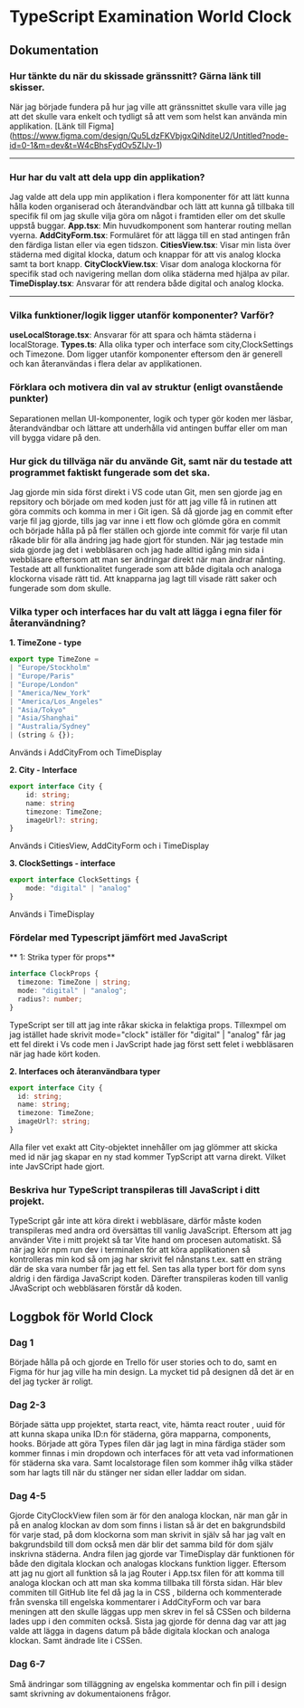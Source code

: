 # TypeScript Examination World Clock 

## Dokumentation 

### Hur tänkte du när du skissade gränssnitt? Gärna länk till skisser.

När jag började fundera på hur jag ville att gränssnittet skulle vara ville jag att det skulle vara enkelt och tydligt så att vem som helst kan använda min applikation. 
[Länk till Figma] (https://www.figma.com/design/Qu5LdzFKVbjgxQiNditeU2/Untitled?node-id=0-1&m=dev&t=W4cBhsFydOv5ZIJv-1)

---

### Hur har du valt att dela upp din applikation?
Jag valde att dela upp min applikation i flera komponenter för att lätt kunna hålla koden organiserad och återandvändbar och lätt att kunna gå tillbaka till specifik fil om jag skulle vilja göra om något i framtiden eller om det skulle uppstå buggar. 
**App.tsx**: Min huvudkomponent som hanterar routing mellan vyerna.
**AddCityForm.tsx**: Formuläret för att lägga till en stad antingen från den färdiga listan eller via egen tidszon.
**CitiesView.tsx**: Visar min lista över städerna med digital klocka, datum och knappar för att vis analog klocka samt ta bort knapp.
**CityClockView.tsx**: Visar dom analoga klockorna för specifik stad och navigering mellan dom olika städerna med hjälpa av pilar.
**TimeDisplay.tsx**: Ansvarar för att rendera både digital och analog klocka. 

--- 
### Vilka funktioner/logik ligger utanför komponenter? Varför? 
**useLocalStorage.tsx**: Ansvarar för att spara och hämta städerna i localStorage.
**Types.ts**: Alla olika typer och interface som city,ClockSettings och Timezone. 
Dom ligger utanför komponenter eftersom den är generell och kan återanvändas i flera delar av applikationen.

### Förklara och motivera din val av struktur (enligt ovanstående punkter)
Separationen mellan UI-komponenter, logik och typer gör koden mer läsbar, återandvändbar och lättare att underhålla vid antingen buffar eller om man vill bygga vidare på den.

### Hur gick du tillväga när du använde Git, samt när du testade att programmet faktiskt fungerade som det ska.
Jag gjorde min sida först direkt i VS code utan Git, men sen gjorde jag en repsitory och började om med koden just för att jag ville få in rutinen att göra commits och komma in mer i Git igen. Så då gjorde jag en commit efter varje fil jag gjorde, tills jag var inne i ett flow och glömde göra en commit och började hålla på på fler ställen och gjorde inte commit för varje fil utan råkade blir för alla ändring jag hade gjort för stunden. När jag testade min sida gjorde jag det i webbläsaren och jag hade alltid igång min sida i webbläsare eftersom att man ser ändringar direkt när man ändrar nånting. Testade att all funktionalitet fungerade som att både digitala och analoga klockorna visade rätt tid. Att knapparna jag lagt till visade rätt saker och fungerade som dom skulle.

### Vilka typer och interfaces har du valt att lägga i egna filer för återanvändning?

**1. TimeZone - type**

```ts
export type TimeZone = 
| "Europe/Stockholm"
| "Europe/Paris"
| "Europe/London"
| "America/New_York"
| "America/Los_Angeles"
| "Asia/Tokyo"
| "Asia/Shanghai"
| "Australia/Sydney"
| (string & {});
```
Används i AddCityFrom och TimeDisplay

**2. City - Interface**

```ts
export interface City {
    id: string;         
    name: string        
    timezone: TimeZone; 
    imageUrl?: string;  
}
````
Används i CitiesView, AddCityForm och i TimeDisplay

**3. ClockSettings - interface**

```ts
export interface ClockSettings {
    mode: "digital" | "analog"
}
````
Används i TimeDisplay

### Fördelar med Typescript jämfört med JavaScript

** 1: Strika typer för props**

```ts
interface ClockProps {
  timezone: TimeZone | string;
  mode: "digital" | "analog";
  radius?: number;
}
````
TypeScript ser till att jag inte råkar skicka in felaktiga props. Tillexmpel om jag istället hade skrivit mode="clock" iställer för "digital" | "analog" får jag ett fel direkt i Vs code men i JavScript hade jag först sett felet i webbläsaren när jag hade kört koden.


**2. Interfaces och återanvändbara typer**
```ts
export interface City {
  id: string;
  name: string;
  timezone: TimeZone;
  imageUrl?: string;
}
````
Alla filer vet exakt att City-objektet innehåller om jag glömmer att skicka med id när jag skapar en ny stad kommer TypScript att varna direkt. Vilket inte JavSCript hade gjort.

### Beskriva hur TypeScript transpileras till JavaScript i ditt projekt.

TypeScript går inte att köra direkt i webbläsare, därför måste koden transpileras med andra ord översättas till vanlig JavaScript. Eftersom att jag använder Vite i mitt projekt så tar Vite hand om procesen automatiskt. Så när jag kör npm run dev i terminalen för att köra applikationen så kontrolleras min kod så om jag har skrivit fel nånstans t.ex. satt en sträng där de ska vara number får jag ett fel. Sen tas alla typer bort för dom syns aldrig i den färdiga JavaScript koden. Därefter transpileras koden till vanlig JAvaScript och webbläsaren förstår då koden. 

## Loggbok för World Clock

### Dag 1

Började hålla på och gjorde en Trello för user stories och to do, samt en Figma för hur jag ville ha min design. La mycket tid på designen då det är en del jag tycker är roligt.

### Dag 2-3 
Började sätta upp projektet, starta react, vite,  hämta react router , uuid för att kunna skapa unika ID:n för städerna, göra mapparna, components, hooks. Började att göra Types filen där jag lagt in mina färdiga städer som kommer finnas i min dropdown och interfaces för att veta vad informationen för städerna ska vara. Samt localstorage filen som kommer ihåg vilka städer som har lagts till när du stänger ner sidan eller laddar om sidan. 

### Dag 4-5
Gjorde CityClockView filen som är för den analoga klockan, när man går in på en analog klockan av dom som finns i listan så är det en bakgrundsbild för varje stad, på dom klockorna som man skrivit in själv så har jag valt en bakgrundsbild till dom också men där blir det samma bild för dom själv inskrivna städerna.  Andra filen jag gjorde var TimeDisplay där funktionen för både den digitala klockan och analogas klockans funktion ligger. Eftersom att jag nu gjort all funktion så la jag Router i App.tsx filen för att komma till analoga klockan och att man ska komma tillbaka till första sidan. Här blev commiten till GitHub lite fel då jag la in CSS , bilderna och kommenterade från svenska till engelska kommentarer i AddCityForm och var bara meningen att den skulle läggas upp men skrev in fel så CSSen och bilderna lades upp i den commiten också. Sista jag gjorde för denna dag var att jag valde att lägga in dagens datum på både digitala klockan och analoga klockan. Samt ändrade lite i CSSen. 

### Dag 6-7
Små ändringar som tilläggning av engelska kommentar och fin pill i design samt skrivning av dokumentaionens frågor.